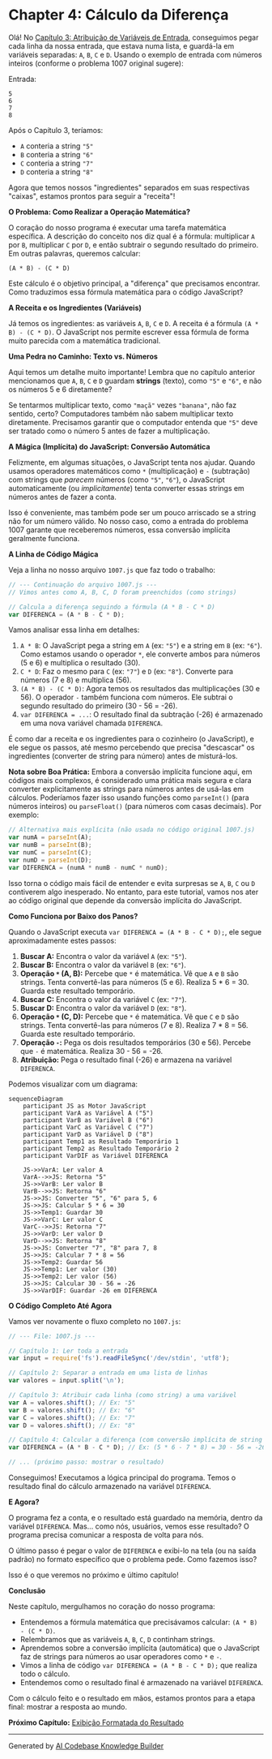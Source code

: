 # Chapter 4: Cálculo da Diferença


Olá! No [Capítulo 3: Atribuição de Variáveis de Entrada](03_atribuição_de_variáveis_de_entrada_.md), conseguimos pegar cada linha da nossa entrada, que estava numa lista, e guardá-la em variáveis separadas: `A`, `B`, `C` e `D`. Usando o exemplo de entrada com números inteiros (conforme o problema 1007 original sugere):

Entrada:
```
5
6
7
8
```

Após o Capítulo 3, teríamos:
*   `A` conteria a string `"5"`
*   `B` conteria a string `"6"`
*   `C` conteria a string `"7"`
*   `D` conteria a string `"8"`

Agora que temos nossos "ingredientes" separados em suas respectivas "caixas", estamos prontos para seguir a "receita"!

**O Problema: Como Realizar a Operação Matemática?**

O coração do nosso programa é executar uma tarefa matemática específica. A descrição do conceito nos diz qual é a fórmula: multiplicar `A` por `B`, multiplicar `C` por `D`, e então subtrair o segundo resultado do primeiro. Em outras palavras, queremos calcular:

`(A * B) - (C * D)`

Este cálculo é o objetivo principal, a "diferença" que precisamos encontrar. Como traduzimos essa fórmula matemática para o código JavaScript?

**A Receita e os Ingredientes (Variáveis)**

Já temos os ingredientes: as variáveis `A`, `B`, `C` e `D`. A receita é a fórmula `(A * B) - (C * D)`. O JavaScript nos permite escrever essa fórmula de forma muito parecida com a matemática tradicional.

**Uma Pedra no Caminho: Texto vs. Números**

Aqui temos um detalhe muito importante! Lembra que no capítulo anterior mencionamos que `A`, `B`, `C` e `D` guardam **strings** (texto), como `"5"` e `"6"`, e não os números 5 e 6 diretamente?

Se tentarmos multiplicar texto, como `"maçã"` vezes `"banana"`, não faz sentido, certo? Computadores também não sabem multiplicar texto diretamente. Precisamos garantir que o computador entenda que `"5"` deve ser tratado como o número 5 antes de fazer a multiplicação.

**A Mágica (Implícita) do JavaScript: Conversão Automática**

Felizmente, em algumas situações, o JavaScript tenta nos ajudar. Quando usamos operadores matemáticos como `*` (multiplicação) e `-` (subtração) com strings que *parecem* números (como `"5"`, `"6"`), o JavaScript automaticamente (ou *implicitamente*) tenta converter essas strings em números antes de fazer a conta.

Isso é conveniente, mas também pode ser um pouco arriscado se a string não for um número válido. No nosso caso, como a entrada do problema 1007 garante que receberemos números, essa conversão implícita geralmente funciona.

**A Linha de Código Mágica**

Veja a linha no nosso arquivo `1007.js` que faz todo o trabalho:

```javascript
// --- Continuação do arquivo 1007.js ---
// Vimos antes como A, B, C, D foram preenchidos (como strings)

// Calcula a diferença seguindo a fórmula (A * B - C * D)
var DIFERENCA = (A * B - C * D); 
```

Vamos analisar essa linha em detalhes:

1.  `A * B`: O JavaScript pega a string em `A` (ex: `"5"`) e a string em `B` (ex: `"6"`). Como estamos usando o operador `*`, ele converte ambos para números (5 e 6) e multiplica o resultado (30).
2.  `C * D`: Faz o mesmo para `C` (ex: `"7"`) e `D` (ex: `"8"`). Converte para números (7 e 8) e multiplica (56).
3.  `(A * B) - (C * D)`: Agora temos os resultados das multiplicações (30 e 56). O operador `-` também funciona com números. Ele subtrai o segundo resultado do primeiro (30 - 56 = -26).
4.  `var DIFERENCA = ...`: O resultado final da subtração (-26) é armazenado em uma nova variável chamada `DIFERENCA`.

É como dar a receita e os ingredientes para o cozinheiro (o JavaScript), e ele segue os passos, até mesmo percebendo que precisa "descascar" os ingredientes (converter de string para número) antes de misturá-los.

**Nota sobre Boa Prática:** Embora a conversão implícita funcione aqui, em códigos mais complexos, é considerado uma prática mais segura e clara converter explicitamente as strings para números antes de usá-las em cálculos. Poderíamos fazer isso usando funções como `parseInt()` (para números inteiros) ou `parseFloat()` (para números com casas decimais). Por exemplo:

```javascript
// Alternativa mais explícita (não usada no código original 1007.js)
var numA = parseInt(A);
var numB = parseInt(B);
var numC = parseInt(C);
var numD = parseInt(D);
var DIFERENCA = (numA * numB - numC * numD); 
```
Isso torna o código mais fácil de entender e evita surpresas se `A`, `B`, `C` ou `D` contiverem algo inesperado. No entanto, para este tutorial, vamos nos ater ao código original que depende da conversão implícita do JavaScript.

**Como Funciona por Baixo dos Panos?**

Quando o JavaScript executa `var DIFERENCA = (A * B - C * D);`, ele segue aproximadamente estes passos:

1.  **Buscar A:** Encontra o valor da variável `A` (ex: `"5"`).
2.  **Buscar B:** Encontra o valor da variável `B` (ex: `"6"`).
3.  **Operação `*` (A, B):** Percebe que `*` é matemática. Vê que `A` e `B` são strings. Tenta convertê-las para números (5 e 6). Realiza 5 * 6 = 30. Guarda este resultado temporário.
4.  **Buscar C:** Encontra o valor da variável `C` (ex: `"7"`).
5.  **Buscar D:** Encontra o valor da variável `D` (ex: `"8"`).
6.  **Operação `*` (C, D):** Percebe que `*` é matemática. Vê que `C` e `D` são strings. Tenta convertê-las para números (7 e 8). Realiza 7 * 8 = 56. Guarda este resultado temporário.
7.  **Operação `-`:** Pega os dois resultados temporários (30 e 56). Percebe que `-` é matemática. Realiza 30 - 56 = -26.
8.  **Atribuição:** Pega o resultado final (-26) e armazena na variável `DIFERENCA`.

Podemos visualizar com um diagrama:

```mermaid
sequenceDiagram
    participant JS as Motor JavaScript
    participant VarA as Variável A ("5")
    participant VarB as Variável B ("6")
    participant VarC as Variável C ("7")
    participant VarD as Variável D ("8")
    participant Temp1 as Resultado Temporário 1
    participant Temp2 as Resultado Temporário 2
    participant VarDIF as Variável DIFERENCA

    JS->>VarA: Ler valor A
    VarA-->>JS: Retorna "5"
    JS->>VarB: Ler valor B
    VarB-->>JS: Retorna "6"
    JS->>JS: Converter "5", "6" para 5, 6
    JS->>JS: Calcular 5 * 6 = 30
    JS->>Temp1: Guardar 30
    JS->>VarC: Ler valor C
    VarC-->>JS: Retorna "7"
    JS->>VarD: Ler valor D
    VarD-->>JS: Retorna "8"
    JS->>JS: Converter "7", "8" para 7, 8
    JS->>JS: Calcular 7 * 8 = 56
    JS->>Temp2: Guardar 56
    JS->>Temp1: Ler valor (30)
    JS->>Temp2: Ler valor (56)
    JS->>JS: Calcular 30 - 56 = -26
    JS->>VarDIF: Guardar -26 em DIFERENCA
```

**O Código Completo Até Agora**

Vamos ver novamente o fluxo completo no `1007.js`:

```javascript
// --- File: 1007.js ---

// Capítulo 1: Ler toda a entrada
var input = require('fs').readFileSync('/dev/stdin', 'utf8'); 

// Capítulo 2: Separar a entrada em uma lista de linhas
var valores = input.split('\n'); 

// Capítulo 3: Atribuir cada linha (como string) a uma variável
var A = valores.shift(); // Ex: "5"
var B = valores.shift(); // Ex: "6"
var C = valores.shift(); // Ex: "7"
var D = valores.shift(); // Ex: "8"

// Capítulo 4: Calcular a diferença (com conversão implícita de string para número)
var DIFERENCA = (A * B - C * D); // Ex: (5 * 6 - 7 * 8) = 30 - 56 = -26

// ... (próximo passo: mostrar o resultado)
```

Conseguimos! Executamos a lógica principal do programa. Temos o resultado final do cálculo armazenado na variável `DIFERENCA`.

**E Agora?**

O programa fez a conta, e o resultado está guardado na memória, dentro da variável `DIFERENCA`. Mas... como nós, usuários, vemos esse resultado? O programa precisa comunicar a resposta de volta para nós.

O último passo é pegar o valor de `DIFERENCA` e exibi-lo na tela (ou na saída padrão) no formato específico que o problema pede. Como fazemos isso?

Isso é o que veremos no próximo e último capítulo!

**Conclusão**

Neste capítulo, mergulhamos no coração do nosso programa:

*   Entendemos a fórmula matemática que precisávamos calcular: `(A * B) - (C * D)`.
*   Relembramos que as variáveis `A`, `B`, `C`, `D` continham strings.
*   Aprendemos sobre a conversão implícita (automática) que o JavaScript faz de strings para números ao usar operadores como `*` e `-`.
*   Vimos a linha de código `var DIFERENCA = (A * B - C * D);` que realiza todo o cálculo.
*   Entendemos como o resultado final é armazenado na variável `DIFERENCA`.

Com o cálculo feito e o resultado em mãos, estamos prontos para a etapa final: mostrar a resposta ao mundo.

**Próximo Capítulo:** [Exibição Formatada do Resultado](05_exibição_formatada_do_resultado_.md)

---

Generated by [AI Codebase Knowledge Builder](https://github.com/The-Pocket/Tutorial-Codebase-Knowledge)